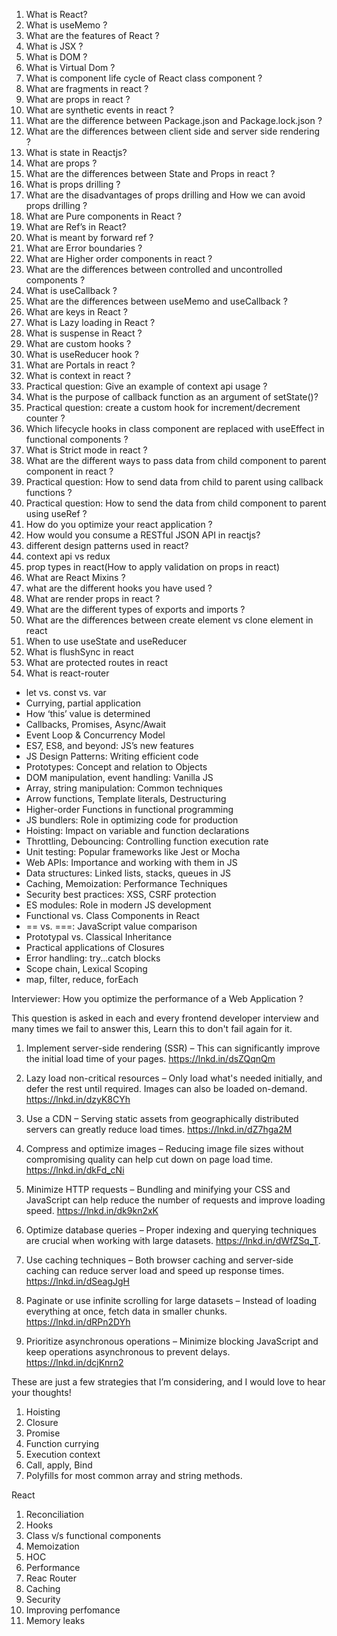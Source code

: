 
1. What is React?
2. What is useMemo ?
3. What are the features of React ?
4. What is JSX ?
5. What is DOM ?
6. What is Virtual Dom ?
7. What is component life cycle of React class component ?
8. What are fragments in react ?
9. What are props in react ?
10. What are synthetic events in react ?
11. What are the difference between Package.json and Package.lock.json ?
12. What are the differences between client side and server side rendering ?
13. What is state in Reactjs?
14. What are props ?
15. What are the differences between State and Props in react ?
16. What is props drilling ?
17. What are the disadvantages of props drilling and How we can avoid props drilling ?
18. What are Pure components in React ?
19. What are Ref’s in React?
20. What is meant by forward ref ?
21. What are Error boundaries ?
22. What are Higher order components in react ?
23. What are the differences between controlled and uncontrolled components ? 
24. What is useCallback ?
25. What are the differences between useMemo and useCallback ?
26. What are keys in React ?
27. What is Lazy loading in React ?
28. What is suspense in React ?
29. What are custom hooks ?
30. What is useReducer hook ?
31. What are Portals in react ?
32. What is context in react ?
33. Practical question: Give an example of context api usage ?
34. What is the purpose of callback function as an argument of setState()?
35. Practical question: create a custom hook for increment/decrement counter ?
36. Which lifecycle hooks in class component are replaced with useEffect in functional components ?
37. What is Strict mode in react ?
38. What are the different ways to pass data from child component to parent component in react ?
39. Practical question: How to send data from child to parent using callback functions ?
40. Practical question: How to send the data from child component to parent using useRef ?
41. How do you optimize your react application ?
42. How would you consume a RESTful JSON API in reactjs?
43. different design patterns used in react?
44. context api vs redux
45. prop types in react(How to apply validation on props in react)
46. What are React Mixins ?
47. what are the different hooks you have used ?
48. What are render props in react ?
49. What are the different types of exports and imports ?
50. What are the differences between create element vs clone element in react
51. When to use useState and useReducer
52. What is flushSync in react
53. What are protected routes in react
54. What is react-router

- let vs. const vs. var
- Currying, partial application
- How ‘this’ value is determined
- Callbacks, Promises, Async/Await
- Event Loop & Concurrency Model
- ES7, ES8, and beyond: JS’s new features
- JS Design Patterns: Writing efficient code
- Prototypes: Concept and relation to Objects
- DOM manipulation, event handling: Vanilla JS
- Array, string manipulation: Common techniques
- Arrow functions, Template literals, Destructuring
- Higher-order Functions in functional programming
- JS bundlers: Role in optimizing code for production
- Hoisting: Impact on variable and function declarations
- Throttling, Debouncing: Controlling function execution rate
- Unit testing: Popular frameworks like Jest or Mocha
- Web APIs: Importance and working with them in JS
- Data structures: Linked lists, stacks, queues in JS
- Caching, Memoization: Performance Techniques
- Security best practices: XSS, CSRF protection
- ES modules: Role in modern JS development
- Functional vs. Class Components in React
- == vs. ===: JavaScript value comparison
- Prototypal vs. Classical Inheritance
- Practical applications of Closures
- Error handling: try...catch blocks
- Scope chain, Lexical Scoping
- map, filter, reduce, forEach

Interviewer: How you optimize the performance of a Web Application ?

This question is asked in each and every frontend developer interview and many times we fail to answer this, Learn this to don't fail again for it.

1. Implement server-side rendering (SSR) – This can significantly improve the initial load time of your pages.
https://lnkd.in/dsZQqnQm

2. Lazy load non-critical resources – Only load what's needed initially, and defer the rest until required. Images can also be loaded on-demand.
https://lnkd.in/dzyK8CYh

3. Use a CDN – Serving static assets from geographically distributed servers can greatly reduce load times.
https://lnkd.in/dZ7hga2M

4. Compress and optimize images – Reducing image file sizes without compromising quality can help cut down on page load time.
https://lnkd.in/dkFd_cNi

5. Minimize HTTP requests – Bundling and minifying your CSS and JavaScript can help reduce the number of requests and improve loading speed.
https://lnkd.in/dk9kn2xK

6. Optimize database queries – Proper indexing and querying techniques are crucial when working with large datasets.
https://lnkd.in/dWfZSq_T.

7. Use caching techniques – Both browser caching and server-side caching can reduce server load and speed up response times.
https://lnkd.in/dSeagJgH

8. Paginate or use infinite scrolling for large datasets – Instead of loading everything at once, fetch data in smaller chunks.
https://lnkd.in/dRPn2DYh

9. Prioritize asynchronous operations – Minimize blocking JavaScript and keep operations asynchronous to prevent delays.
https://lnkd.in/dcjKnrn2

These are just a few strategies that I’m considering, and I would love to hear your thoughts! 

1. Hoisting
2. Closure
3. Promise
4. Function currying 
5. Execution context
6. Call, apply, Bind
7. Polyfills for most common array and string methods. 

React
1. Reconciliation 
2. Hooks 
3. Class v/s functional components
4. Memoization 
5. HOC
6. Performance
7. Reac Router
8. Caching
9. Security 
10. Improving perfomance 
11. Memory leaks